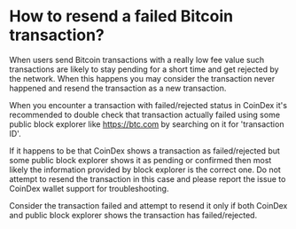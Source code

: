 # How to resend a failed Bitcoin transaction?

When users send Bitcoin transactions with a really low fee value such transactions are likely to stay pending for a short time and get rejected by the network. When this happens you may consider the transaction never happened and resend the transaction as a new transaction.

When you encounter a transaction with failed/rejected status in CoinDex it's recommended to double check that transaction actually failed using some public block explorer like https://btc.com by searching on it for 'transaction ID'.

If it happens to be that CoinDex shows a transaction as failed/rejected but some public block explorer shows it as pending or confirmed then most likely the information provided by block explorer is the correct one. Do not attempt to resend the transaction in this case and please report the issue to CoinDex wallet support for troubleshooting.

Consider the transaction failed and attempt to resend it only if both CoinDex and public block explorer shows the transaction has failed/rejected.
